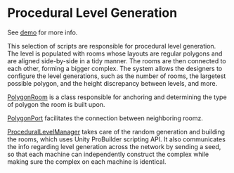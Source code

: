 # Procedural Level Generation

See [demo](https://www.artstation.com/artwork/03Z158) for more info.

This selection of scripts are responsible for procedural level generation. The level is populated with rooms whose layouts are regular polygons and are aligned side-by-side in a tidy manner. The rooms are then connected to each other, forming a bigger complex. The system allows the designers to configure the level generations, such as the number of rooms, the largetest possible polygon, and the height discrepancy between levels, and more.

[PolygonRoom](https://github.com/BenWeiTang/Galactic-Gauntlet-Code-Snippets/blob/main/ProceduralLevel/PolygonRoom.cs) is a class responsible for anchoring and determining the type of polygon the room is built upon.

[PolygonPort](https://github.com/BenWeiTang/Galactic-Gauntlet-Code-Snippets/blob/main/ProceduralLevel/PolygonPort.cs) facilitates the connection between neighboring roomz.

[ProceduralLevelManager](https://github.com/BenWeiTang/Galactic-Gauntlet-Code-Snippets/blob/main/ProceduralLevel/ProceduralLevelManager.cs) takes care of the random generation and building the rooms, which uses Unity ProBuilder scripting API. It also communicates the info regarding level generation across the network by sending a seed, so that each machine can independently construct the complex while making sure the complex on each machine is identical.
